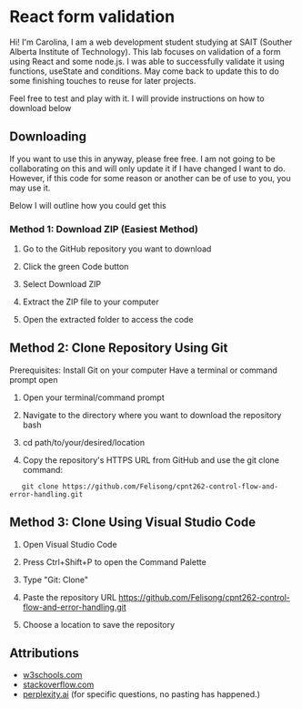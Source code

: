# React form validation

Hi! I'm Carolina, I am a web development student studying at SAIT (Souther Alberta Institute of Technology). This lab focuses on validation of a form using React and some node.js. I was able to successfully validate it using functions, useState and conditions. May come back to update this to do some finishing touches to reuse for later projects.

Feel free to test and play with it. I will provide instructions on how to download below

## Downloading

If you want to use this in anyway, please free free. I am not going to be collaborating on this and will only update it if I have changed I want to do. However, if this code for some reason or another can be of use to you, you may use it.

Below I will outline how you could get this

### Method 1: Download ZIP (Easiest Method)

1. Go to the GitHub repository you want to download

2. Click the green Code button

3. Select Download ZIP

4. Extract the ZIP file to your computer

5. Open the extracted folder to access the code

## Method 2: Clone Repository Using Git

Prerequisites:
Install Git on your computer
Have a terminal or command prompt open

1. Open your terminal/command prompt

2. Navigate to the directory where you want to download the repository
   bash

3. cd path/to/your/desired/location

4. Copy the repository's HTTPS URL from GitHub and use the git clone command:

```
   git clone https://github.com/Felisong/cpnt262-control-flow-and-error-handling.git
```

## Method 3: Clone Using Visual Studio Code

1. Open Visual Studio Code

2. Press Ctrl+Shift+P to open the Command Palette

3. Type "Git: Clone"

4. Paste the repository URL
   https://github.com/Felisong/cpnt262-control-flow-and-error-handling.git

5. Choose a location to save the repository

## Attributions

- [w3schools.com](https://www.w3schools.com)
- [stackoverflow.com](https://stackoverflow.com)
- [perplexity.ai](https://www.perplexity.ai) (for specific questions, no pasting has happened.)
